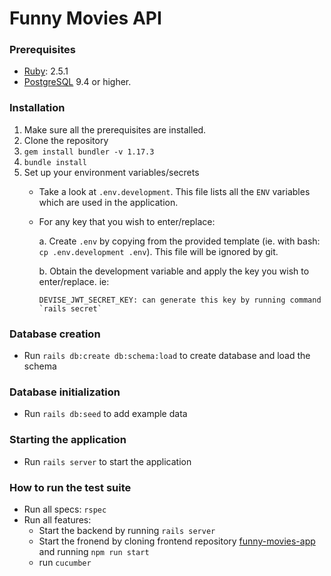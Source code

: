 # Funny Movies API

### Prerequisites

* [Ruby](https://www.ruby-lang.org/en/): 2.5.1
* [PostgreSQL](https://www.postgresql.org/) 9.4 or higher.

### Installation

1.  Make sure all the prerequisites are installed.
2.  Clone the repository
3.  `gem install bundler -v 1.17.3`
4.  `bundle install`
5.  Set up your environment variables/secrets
    * Take a look at `.env.development`. This file lists all the `ENV` variables which are used in the application.
    * For any key that you wish to enter/replace:

      a.  Create `.env` by copying from the provided template (ie. with bash: `cp .env.development .env`). This file will be ignored by git.

      b.  Obtain the development variable and apply the key you wish to enter/replace. ie:
      ```
      DEVISE_JWT_SECRET_KEY: can generate this key by running command `rails secret`
      ```

### Database creation
* Run `rails db:create db:schema:load` to create database and load the schema

### Database initialization
* Run `rails db:seed` to add example data

### Starting the application
* Run `rails server` to start the application

### How to run the test suite

* Run all specs: `rspec`
* Run all features:
  * Start the backend by running `rails server`
  * Start the fronend by cloning frontend repository [funny-movies-app](https://github.com/lanhhoang/funny-movies-app) and running `npm run start`
  * run `cucumber`
